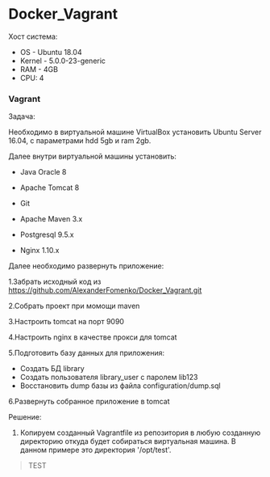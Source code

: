# Docker_Vagrant

Хост система:
* OS - Ubuntu 18.04
* Kernel - 5.0.0-23-generic
* RAM - 4GB
* CPU: 4

### Vagrant
Задача:

Необходимо в виртуальной машине VirtualBox установить Ubuntu Server 16.04, c параметрами hdd 5gb и ram 2gb.

Далее внутри виртуальной машины установить:

* Java Oracle 8

* Apache Tomcat 8

* Git

* Apache Maven 3.x

* Postgresql 9.5.x

* Nginx 1.10.x

Далее необходимо развернуть приложение:

  1.Забрать исходный код из https://github.com/AlexanderFomenko/Docker_Vagrant.git

  2.Собрать проект при момощи maven
  
  3.Настроить tomcat на порт 9090

  4.Настроить nginx в качестве прокси для tomcat

  5.Подготовить базу данных для приложения:

   * Создать БД library
   * Создать пользователя library_user с паролем lib123
   * Восстановить dump базы из файла configuration/dump.sql
   
  6.Развернуть собранное приложение в tomcat

Решение:

1. Копируем созданный Vagrantfile из репозитория в любую созданную директорию откуда будет собираться виртуальная машина. В данном примере это директория '/opt/test'.
> TEST
